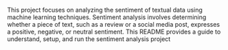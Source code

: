 This project focuses on analyzing the sentiment of textual data using machine learning techniques. Sentiment analysis involves determining whether a piece of text, such as a review or a social media post, expresses a positive, negative, or neutral sentiment. This README provides a guide to understand, setup, and run the sentiment analysis project
